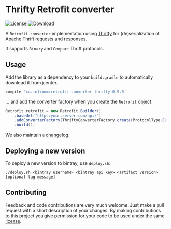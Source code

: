 # Thrifty Retrofit converter

[![License](https://img.shields.io/badge/license-Apache%202-blue.svg)](https://www.apache.org/licenses/LICENSE-2.0)
[![Download](https://api.bintray.com/packages/infinum/android/retrofit-converter-thrifty/images/download.svg) ](https://bintray.com/infinum/android/retrofit-converter-thrifty/_latestVersion)

A `Retrofit converter` implementation using [Thrifty](https://github.com/Microsoft/thrifty) for
(de)serialization of Apache Thrift requests and responses.

It supports `Binary` and `Compact` Thrift protocols.

## Usage

Add the library as a dependency to your `build.gradle` to automatically download it from jcenter.

```groovy
compile 'co.infinum:retrofit-converter-thrifty:0.9.0'
```

... and add the converter factory when you create the `Retrofit` object.

```java
Retrofit retrofit = new Retrofit.Builder()
    .baseUrl("https:your.server.com/api/")
    .addConverterFactory(ThriftyConverterFactory.create(ProtocolType.COMPACT))
    .build();
```

We also maintain a [changelog](CHANGELOG.md).

## Deploying a new version

To deploy a new version to bintray, use `deploy.sh`:


```shell
./deploy.sh <bintray username> <bintray api key> <artifact version> [optional tag message]
```

## Contributing

Feedback and code contributions are very much welcome. Just make a pull request with a short description of your changes. By making contributions to this project you give permission for your code to be used under the same [license](LICENSE).
